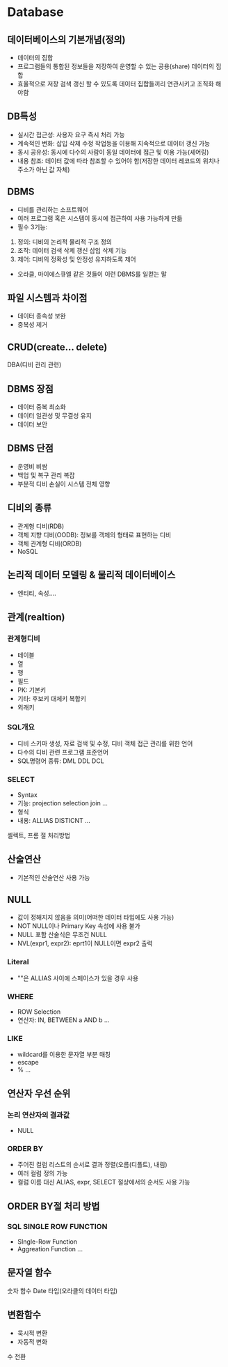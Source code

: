 # Database
## 데이터베이스의 기본개념(정의)
- 데이터의 집합
- 프로그램들의 통합된 정보들을 저장하여 운영할 수 있는 공용(share) 데이터의 집합
- 효율적으로 저장 검색 갱신 할 수 있도록 데이터 집합들끼리 연관시키고 조직화 해야함

## DB특성
- 실시간 접근성: 사용자 요구 즉시 처리 가능
- 계속적인 변화: 삽입 삭제 수정 작업등을 이용해 지속적으로 데이터 갱신 가능
- 동시 공유성: 동시에 다수의 사람이 동일 데이터에 접근 및 이용 가능(셰어링)
- 내용 참조: 데이터 값에 따라 참조할 수 있어야 함(저장한 데이터 레코드의 위치나 주소가 아닌 값 자체)

## DBMS
- 디비를 관리하는 소프트웨어
- 여러 프로그램 혹은 시스템이 동시에 접근하여 사용 가능하게 만듦
- 필수 3기능:
1. 정의: 디비의 논리적 물리적 구조 정의
2. 조작: 데이터 검색 삭제 갱신 삽입 삭제 기능
3. 제어: 디비의 정확성 및 안정성 유지하도록 제어
- 오라클, 마이에스큐엘 같은 것들이 이런 DBMS를 일컫는 말

## 파일 시스템과 차이점
- 데이터 종속성 보완
- 중복성 제거

## CRUD(create... delete) 
DBA(디비 관리 관련)

## DBMS 장점
- 데이터 중복 최소화
- 데이터 일관성 및 무결성 유지
- 데이터 보안

## DBMS 단점
- 운영비 비쌈
- 백업 및 복구 관리 복잡
- 부분적 디비 손실이 시스템 전체 영향

## 디비의 종류
- 관계형 디비(RDB)
- 객체 지향 디비(OODB): 정보를 객체의 형태로 표현하는 디비
- 객체 관계형 디비(ORDB)
- NoSQL

## 논리적 데이터 모델링 & 물리적 데이터베이스
- 엔티티, 속성....

## 관계(realtion)
### 관계형디비
- 테이블
- 열
- 행
- 필드
- PK: 기본키
- 기타: 후보키 대체키 복합키
- 외래키

### SQL개요
- 디비 스키마 생성, 자료 검색 및 수정, 디비 객체 접근 관리를 위한 언어
- 다수의 디비 관련 프로그램 표준언어
- SQL명령어 종류: DML DDL DCL

### SELECT
- Syntax
- 기능: projection selection join ...
- 형식
- 내용: ALLIAS DISTICNT ...

셀렉트, 프롬 절 처리방법

## 산술연산
- 기본적인 산술연산 사용 가능

## NULL
- 값이 정해지지 않음을 의미(어떠한 데이터 타입에도 사용 가능)
- NOT NULL이나 Primary Key 속성에 사용 불가
- NULL 포함 산술식은 무조건 NULL
- NVL(expr1, expr2): eprt1이 NULL이면 expr2 출력

### Literal
- ""은 ALLIAS 사이에 스페이스가 있을 경우 사용

### WHERE
- ROW Selection
- 연산자: IN, BETWEEN a AND b ...

### LIKE
- wildcard를 이용한 문자열 부분 매칭
- escape
- % ...

## 연산자 우선 순위

### 논리 연산자의 결과값
- NULL

### ORDER BY
- 주어진 컬럼 리스트의 순서로 결과 정렬(오름(디폴트), 내림)
- 여러 컬럼 정의 가능
- 컬럼 이름 대신 ALIAS, expr, SELECT 절상에서의 순서도 사용 가능

## ORDER BY절 처리 방법

### SQL SINGLE ROW FUNCTION
- SIngle-Row Function
- Aggreation Function ...

## 문자열 함수
숫자 함수
Date 타입(오라클의 데이터 타입)

## 변환함수
- 묵시적 변환
- 자동적 변화

수 전환